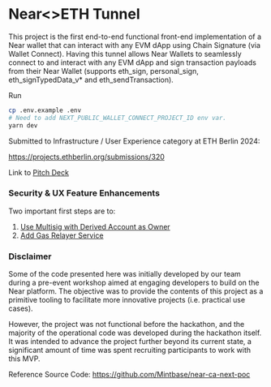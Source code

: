 
# Near<>ETH Tunnel

This project is the first end-to-end functional front-end implementation of a Near wallet that can interact with any EVM dApp using Chain Signature (via Wallet Connect). Having this tunnel allows Near Wallets to seamlessly connect to and interact with any EVM dApp and sign transaction payloads from their Near Wallet (supports eth_sign, personal_sign, eth_signTypedData_v* and eth_sendTransaction).

Run 
```sh
cp .env.example .env
# Need to add NEXT_PUBLIC_WALLET_CONNECT_PROJECT_ID env var.
yarn dev 
```

Submitted to Infrastructure / User Experience category at ETH Berlin 2024: 

https://projects.ethberlin.org/submissions/320

Link to [Pitch Deck](https://docs.google.com/presentation/d/1dsRlUi8lC62aZKsyKFFZsIdNYKCkXPgy/edit?usp=sharing&ouid=103789527555130141695&rtpof=true&sd=true)

### Security & UX Feature Enhancements

Two important first steps are to:

1. [Use Multisig with Derived Account as Owner](https://github.com/bh2smith/neareth-tunnel/issues/2)
2. [Add Gas Relayer Service](https://github.com/bh2smith/neareth-tunnel/issues/1)

### Disclaimer 

Some of the code presented here was initially developed by our team during a pre-event workshop aimed at engaging developers to build on the Near platform. The objective was to provide the contents of this project as a primitive tooling to facilitate more innovative projects (i.e. practical use cases).

However, the project was not functional before the hackathon, and the majority of the operational code was developed during the hackathon itself. It was intended to advance the project further beyond its current state, a significant amount of time was spent recruiting participants to work with this MVP.

Reference Source Code: https://github.com/Mintbase/near-ca-next-poc

